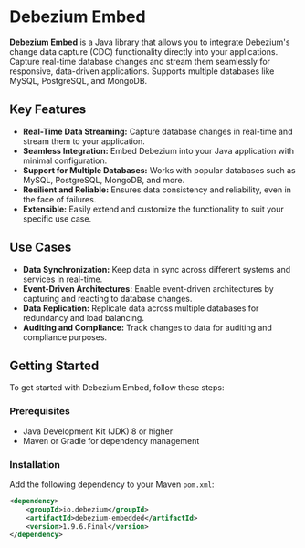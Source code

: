 # Debezium Embed

**Debezium Embed** is a Java library that allows you to integrate Debezium's change data capture (CDC) functionality directly into your applications. Capture real-time database changes and stream them seamlessly for responsive, data-driven applications. Supports multiple databases like MySQL, PostgreSQL, and MongoDB.

## Key Features

- **Real-Time Data Streaming:** Capture database changes in real-time and stream them to your application.
- **Seamless Integration:** Embed Debezium into your Java application with minimal configuration.
- **Support for Multiple Databases:** Works with popular databases such as MySQL, PostgreSQL, MongoDB, and more.
- **Resilient and Reliable:** Ensures data consistency and reliability, even in the face of failures.
- **Extensible:** Easily extend and customize the functionality to suit your specific use case.

## Use Cases

- **Data Synchronization:** Keep data in sync across different systems and services in real-time.
- **Event-Driven Architectures:** Enable event-driven architectures by capturing and reacting to database changes.
- **Data Replication:** Replicate data across multiple databases for redundancy and load balancing.
- **Auditing and Compliance:** Track changes to data for auditing and compliance purposes.

## Getting Started

To get started with Debezium Embed, follow these steps:

### Prerequisites

- Java Development Kit (JDK) 8 or higher
- Maven or Gradle for dependency management

### Installation

Add the following dependency to your Maven `pom.xml`:

```xml
<dependency>
    <groupId>io.debezium</groupId>
    <artifactId>debezium-embedded</artifactId>
    <version>1.9.6.Final</version>
</dependency>
